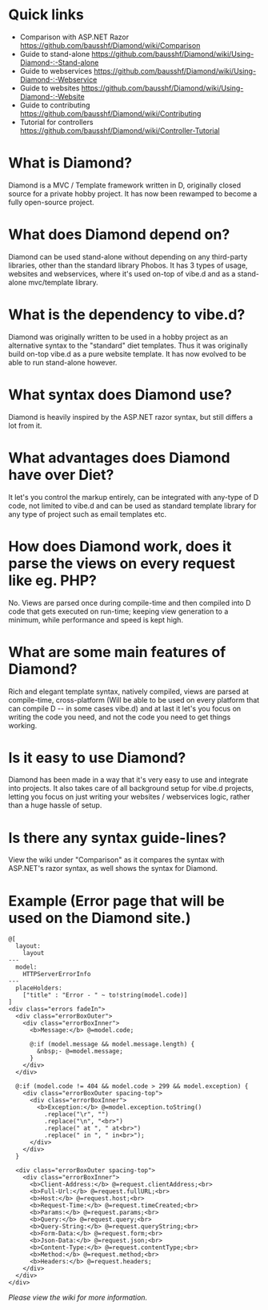 # Quick links

* Comparison with ASP.NET Razor
  https://github.com/bausshf/Diamond/wiki/Comparison
* Guide to stand-alone
  https://github.com/bausshf/Diamond/wiki/Using-Diamond-:-Stand-alone
* Guide to webservices
  https://github.com/bausshf/Diamond/wiki/Using-Diamond-:-Webservice
* Guide to websites
  https://github.com/bausshf/Diamond/wiki/Using-Diamond-:-Website
* Guide to contributing
  https://github.com/bausshf/Diamond/wiki/Contributing
* Tutorial for controllers
  https://github.com/bausshf/Diamond/wiki/Controller-Tutorial

# What is Diamond?
Diamond is a MVC / Template framework written in D, originally closed source for a private hobby project. It has now been rewamped to become a fully open-source project.

# What does Diamond depend on?
Diamond can be used stand-alone without depending on any third-party libraries, other than the standard library Phobos. It has 3 types of usage, websites and webservices, where it's used on-top of vibe.d and as a stand-alone mvc/template library.

# What is the dependency to vibe.d?
Diamond was originally written to be used in a hobby project as an alternative syntax to the "standard" diet templates. Thus it was originally build on-top vibe.d as a pure website template. It has now evolved to be able to run stand-alone however.

# What syntax does Diamond use?
Diamond is heavily inspired by the ASP.NET razor syntax, but still differs a lot from it.

# What advantages does Diamond have over Diet?
It let's you control the markup entirely, can be integrated with any-type of D code, not limited to vibe.d and can be used as  standard template library for any type of project such as email templates etc.

# How does Diamond work, does it parse the views on every request like eg. PHP?
No. Views are parsed once during compile-time and then compiled into D code that gets executed on run-time; keeping view generation to a minimum, while performance and speed is kept high.

# What are some main features of Diamond?
Rich and elegant template syntax, natively compiled, views are parsed at compile-time, cross-platform (Will be able to be used on every platform that can compile D -- in some cases vibe.d) and at last it let's you focus on writing the code you need, and not the code you need to get things working.

# Is it easy to use Diamond?
Diamond has been made in a way that it's very easy to use and integrate into projects. It also takes care of all background setup for vibe.d projects, letting you focus on just writing your websites / webservices logic, rather than a huge hassle of setup.

# Is there any syntax guide-lines?
View the wiki under "Comparison" as it compares the syntax with ASP.NET's razor syntax, as well shows the syntax for Diamond.

# Example (Error page that will be used on the Diamond site.)

	@[
	  layout:
		layout
	---
	  model:
		HTTPServerErrorInfo
	---
	  placeHolders:
		["title" : "Error - " ~ to!string(model.code)]
	]
	<div class="errors fadeIn">
	  <div class="errorBoxOuter">
		<div class="errorBoxInner">
		  <b>Message:</b> @=model.code;

		  @:if (model.message && model.message.length) {
			&nbsp;- @=model.message;
		  }
		</div>
	  </div>

	  @:if (model.code != 404 && model.code > 299 && model.exception) {
		<div class="errorBoxOuter spacing-top">
		  <div class="errorBoxInner">
			<b>Exception:</b> @=model.exception.toString()
			  .replace("\r", "")
			  .replace("\n", "<br>")
			  .replace(" at ", " at<br>")
			  .replace(" in ", " in<br>");
		  </div>
		</div>
	  }

	  <div class="errorBoxOuter spacing-top">
		<div class="errorBoxInner">
		  <b>Client-Address:</b> @=request.clientAddress;<br>
		  <b>Full-Url:</b> @=request.fullURL;<br>
		  <b>Host:</b> @=request.host;<br>
		  <b>Request-Time:</b> @=request.timeCreated;<br>
		  <b>Params:</b> @=request.params;<br>
		  <b>Query:</b> @=request.query;<br>
		  <b>Query-String:</b> @=request.queryString;<br>
		  <b>Form-Data:</b> @=request.form;<br>
		  <b>Json-Data:</b> @=request.json;<br>
		  <b>Content-Type:</b> @=request.contentType;<br>
		  <b>Method:</b> @=request.method;<br>
		  <b>Headers:</b> @=request.headers;
		</div>
	  </div>
	</div>


*Please view the wiki for more information.*
